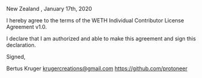 New Zealand , January 17th, 2020

I hereby agree to the terms of the WETH Individual Contributor License Agreement v1.0.

I declare that I am authorized and able to make this agreement and sign this declaration.

Signed,

Bertus Kruger  krugercreations@gmail.com https://github.com/protoneer
